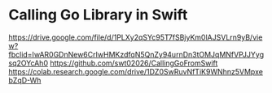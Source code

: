 # Calling Go Library in Swift
https://drive.google.com/file/d/1PLXy2qSYc95T7fSBjyKm0lAJSVLrn9yB/view?fbclid=IwAR0GDnNew6CrIwHMKzdfqN5QnZy94urnDn3tOMJqMNfVPJJYygsq2OYcAh0
https://github.com/swt02026/CallingGoFromSwift
https://colab.research.google.com/drive/1DZ0SwRuvNfTiK9WNhnz5VMpxebZqD-Wh

